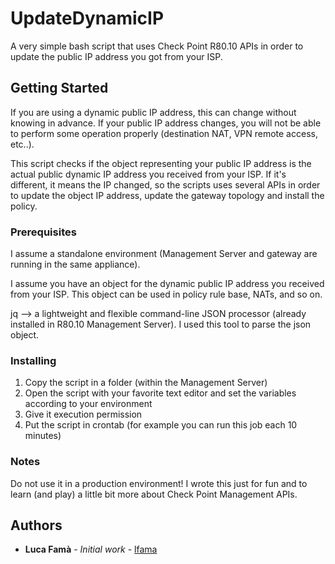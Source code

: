 # UpdateDynamicIP

A very simple bash script that uses Check Point R80.10 APIs in order to update the public IP address you got from your ISP.

## Getting Started

If you are using a dynamic public IP address, this can change without knowing in advance. 
If your public IP address changes, you will not be able to perform some operation properly (destination NAT, VPN remote access, etc..).

This script checks if the object representing your public IP address is the actual public dynamic IP address you received from your ISP. If it's different, it means the IP changed, so the scripts uses several APIs in order to update the object IP address, update the gateway topology and install the policy. 


### Prerequisites

I assume a standalone environment (Management Server and gateway are running in the same appliance).

I assume you have an object for the dynamic public IP address you received from your ISP. This object can be used in policy rule base, NATs, and so on.

jq --> a lightweight and flexible command-line JSON processor (already installed in R80.10 Management Server). I used this tool to parse the json object.

### Installing

1. Copy the script in a folder (within the Management Server)
2. Open the script with your favorite text editor and set the variables according to your environment
2. Give it execution permission
3. Put the script in crontab (for example you can run this job each 10 minutes)

### Notes

Do not use it in a production environment! I wrote this just for fun and to learn (and play) a little bit more about Check Point Management APIs.

## Authors

* **Luca Famà** - *Initial work* - [lfama](https://github.com/lfama)


